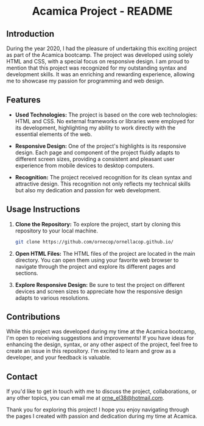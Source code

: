 <h1 align="center">Acamica Project - README</h1>


## Introduction

During the year 2020, I had the pleasure of undertaking this exciting project as part of the Acamica bootcamp. The project was developed using solely HTML and CSS, with a special focus on responsive design. I am proud to mention that this project was recognized for my outstanding syntax and development skills. It was an enriching and rewarding experience, allowing me to showcase my passion for programming and web design.

## Features

- **Used Technologies:** The project is based on the core web technologies: HTML and CSS. No external frameworks or libraries were employed for its development, highlighting my ability to work directly with the essential elements of the web.

- **Responsive Design:** One of the project's highlights is its responsive design. Each page and component of the project fluidly adapts to different screen sizes, providing a consistent and pleasant user experience from mobile devices to desktop computers.

- **Recognition:** The project received recognition for its clean syntax and attractive design. This recognition not only reflects my technical skills but also my dedication and passion for web development.

## Usage Instructions

1. **Clone the Repository:** To explore the project, start by cloning this repository to your local machine.
    ```bash
    git clone https://github.com/ornecop/ornellacop.github.io/
    ```

2. **Open HTML Files:** The HTML files of the project are located in the main directory. You can open them using your favorite web browser to navigate through the project and explore its different pages and sections.

3. **Explore Responsive Design:** Be sure to test the project on different devices and screen sizes to appreciate how the responsive design adapts to various resolutions.

## Contributions

While this project was developed during my time at the Acamica bootcamp, I'm open to receiving suggestions and improvements! If you have ideas for enhancing the design, syntax, or any other aspect of the project, feel free to create an issue in this repository. I'm excited to learn and grow as a developer, and your feedback is valuable.

## Contact

If you'd like to get in touch with me to discuss the project, collaborations, or any other topics, you can email me at orne_el38@hotmail.com.

Thank you for exploring this project! I hope you enjoy navigating through the pages I created with passion and dedication during my time at Acamica.

